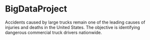# BigDataProject
Accidents caused by large trucks remain one of the leading causes of injuries and deaths in the United States. The objective is identifying dangerous commercial truck drivers nationwide.
